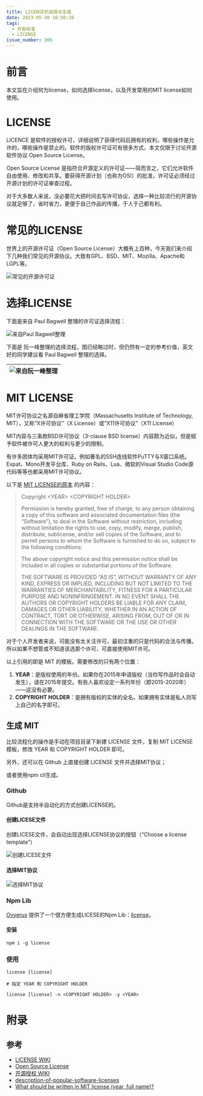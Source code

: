 ```yaml
---
title: LICENSE的选择与生成
date: 2023-05-30 16:50:28
tags:
  - 开发标准
  - LICENSE
issue_number: 309
---
```


# 前言

本文旨在介绍何为license，如何选择license，以及开发常用的MIT license如何使用。

<!-- more -->

# LICENSE

LICENCE 是软件的授权许可，详细说明了获得代码后拥有的权利，哪些操作是允许的，哪些操作是禁止的。软件的版权许可证可有很多方式，本文仅限于讨论开源软件协议 Open Source License。

Open Source License 是指符合开源定义的许可证——简而言之，它们允许软件自由使用、修改和共享。要获得开源计划（也称为OSI）的批准，许可证必须经过开源计划的许可证审查过程。

对于大多数人来说，没必要花大把时间去写许可协议，选择一种比较流行的开源协议就足够了，省时省力，更便于自己作品的传播，于人于己都有利。


# 常见的LICENSE

世界上的开源许可证（Open Source License）大概有上百种，今天我们来介绍下几种我们常见的开源协议。大致有GPL、BSD、MIT、Mozilla、Apache和LGPL等。

![常见的开源许可证](license/da68b98e404578126b87c5afd9ba9bc3.png)


# 选择LICENSE

下面是来自 Paul Bagwell 整理的许可证选择流程：

![来自Paul Bagwell整理](./license/tumblr_lkhe2jxnXS1qguzn1o1_r7_1280.png)

下面是 阮一峰整理的选择流程，图已经略过时，但仍然有一定的参考价值，英文好的同学建议看 Paul Bagwell 整理的选择。

|![来自阮一峰整理](./license/9720a0afdb60d23b31b3a667ad6e70a2.png)|
|:--:|

# MIT LICENSE

MIT许可协议之名源自麻省理工学院（Massachusetts Institute of Technology, MIT），又称“X许可协议”（X License）或“X11许可协议”（X11 License）

MIT内容与三条款BSD许可协议（3-clause BSD license）内容颇为近似，但是赋予软件被许可人更大的权利与更少的限制。

有许多团体均采用MIT许可证。例如著名的SSH连线软件PuTTY与X窗口系统。Expat、Mono开发平台库、Ruby on Rails、Lua、微软的Visual Studio Code源代码等等也都采用MIT许可协议。


以下是 [MIT LICENSE的原本](https://www.mit-license.org/) 的内容：

> Copyright \<YEAR\> \<COPYRIGHT HOLDER\>
>
>Permission is hereby granted, free of charge, to any person obtaining a copy of this software and associated documentation files (the “Software”), to deal in the Software without restriction, including without limitation the rights to use, copy, modify, merge, publish, distribute, sublicense, and/or sell copies of the Software, and to permit persons to whom the Software is furnished to do so, subject to the following conditions:
>
>The above copyright notice and this permission notice shall be included in all copies or substantial portions of the Software.
>
>THE SOFTWARE IS PROVIDED “AS IS”, WITHOUT WARRANTY OF ANY KIND, EXPRESS OR IMPLIED, INCLUDING BUT NOT LIMITED TO THE WARRANTIES OF MERCHANTABILITY, FITNESS FOR A PARTICULAR PURPOSE AND NONINFRINGEMENT. IN NO EVENT SHALL THE AUTHORS OR COPYRIGHT HOLDERS BE LIABLE FOR ANY CLAIM, DAMAGES OR OTHER LIABILITY, WHETHER IN AN ACTION OF CONTRACT, TORT OR OTHERWISE, ARISING FROM, OUT OF OR IN CONNECTION WITH THE SOFTWARE OR THE USE OR OTHER DEALINGS IN THE SOFTWARE.


对于个人开发者来说，可能没有太关注许可，最初注重的只是代码的合法与传播。所以如果不想管或不知道该选那个许可，可直接使用MIT许可。

以上引用的即是 MIT 的模板。需要修改的只有两个位置：

1. **YEAR**：是版权使用的年份。如果你在2015年申请版权（当你写作品时会自动发生），请在2015年提交。有些人喜欢设定一系列年份（即2015-2020年）——这没有必要。
2. **COPYRIGHT HOLDER**：是拥有版权的实体的全名。如果拥有实体是私人则写上自己的名字即可。

## 生成 MIT

比较流程化的操作是手动在项目目录下新建 LICENSE 文件，复制 MIT LICENSE 模板，修改 YEAR 和 COPYRIGHT HOLDER 即可。

另外，还可以在 Github 上直接创建 LICENSE 文件并选择MIT协议；

或者使用npm cli生成。

### Github

Github是支持半自动化的方式创建LICENSE的。

#### 创建LICESE文件

创建LICESE文件，会自动出现选择LICENSE协议的按钮（“Choose a license template”）

![创建LICESE文件](./license/Snipaste_2023-05-30_17-44-00.png)

#### 选择MIT协议

![选择MIT协议](./license/Snipaste_2023-05-30_17-47-09.png)



### Npm Lib

[Ovyerus](https://github.com/Ovyerus) 提供了一个很方便生成LICESE的Npm Lib：[license](https://www.npmjs.com/package/license)。

#### 安装

```shell
npm i -g license
```

### 使用

```shell
license [license]

# 指定 YEAR 和 COPYRIGHT HOLDER

license [license] -n <COPYRIGHT HOLDER> -y <YEAR>
```

# 附录

## 参考

- [LICENSE WIKI](https://zh.wikipedia.org/zh-cn/%E6%8E%88%E6%AC%8A_(%E6%B3%95%E5%BE%8B))
- [Open Source License](https://opensource.org/licenses/)
- [开源授权 WIKI](https://zh.wikipedia.org/wiki/%E9%96%8B%E6%BA%90%E6%8E%88%E6%AC%8A)
- [description-of-popular-software-licenses](https://web.archive.org/web/20110503183702/http://pbagwl.com/post/5078147450/description-of-popular-software-licenses)
- [What should be written in MIT license (year, full name)?](https://opensource.stackexchange.com/questions/1522/what-should-be-written-in-mit-license-year-full-name)